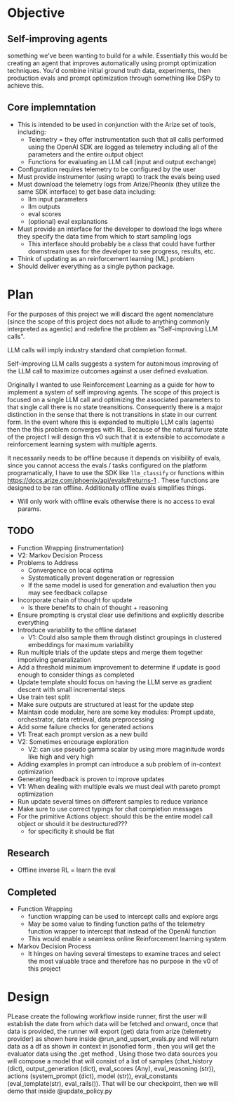# Objective
## Self-improving agents
something we've been wanting to build for a while. Essentially this would be creating an agent that improves automatically using prompt optimization techniques. You'd combine initial ground truth data, experiments, then production evals and prompt optimization through something like DSPy to achieve this.

## Core implemntation
- This is intended to be used in conjunction with the Arize set of tools, including:
    - Telemetry = they offer instrumentation such that all calls performed using the OpenAI SDK are logged as telemetry including all of the parameters and the entire output object
    - Functions for evaluating an LLM call (input and output exchange)
- Configuration requires telemetry to be configured by the user
- Must provide instrumentor (using wrapt) to track the evals being used
- Must download the telemetry logs from Arize/Pheonix (they utilize the same SDK interface) to get base data including:
    - llm input parameters
    - llm outputs
    - eval scores
    - (optional) eval explanations
- Must provide an interface for the developer to dowload the logs where they specify the data time from which to start sampling logs
    - This interface should probably be a class that could have further downstream uses for the developer to see progress, results, etc.
- Think of updating as an reinforcement learning (ML) problem
- Should deliver everything as a single python package.
# Plan
For the purposes of this project we will discard the agent nomenclature (since the scope of this project does not allude to anything commonly interpreted as agentic) and redefine the problem as "Self-improving LLM calls".

LLM calls will imply industry standard chat completion format.

Self-improving LLM calls suggests a system for autonimous improving of the LLM call to maximize outcomes against a user defined evaluation.

Originally I wanted to use Reinforcement Learning as a guide for how to implement a system of self improving agents. The scope of this project is focused on a single LLM call and optimizing the associated parameters to that single call there is no state treansitions. Consequently there is a major distinction in the sense that there is not transitions in state in our current form. In the event where this is expanded to multiple LLM calls (agents) then the this problem converges with RL. Because of the natural furure state of the project I will design this v0 such that it is extensible to accomodate a reinforcement learning system with multiple agents.

It necessarily needs to be offline because it depends on visibility of evals, since you cannot access the evals / tasks configured on the platform programatically, I have to use the SDK like `llm_classify` or functions within https://docs.arize.com/phoenix/api/evals#returns-1 . These functions are designed to be ran offline. Additionally offline evals simplifies things.

- Will only work with offline evals otherwise there is no access to eval params.

## TODO

- Function Wrapping (instrumentation)
- V2: Markov Decision Process
- Problems to Address
    - Convergence on local optima
    - Systematically prevent degeneration or regression
    - If the same model is used for generation and evaluation then you may see feedback collapse
- Incorporate chain of thought for update
    - Is there benefits to chain of thought + reasoning
- Ensure prompting is crystal clear use definitions and explicitly describe everything
- Introduce variability to the offline dataset
    - V1: Could also sample them through distinct groupings in clustered embeddings for maximum variability
- Run multiple trials of the update steps and merge them together imporiving generalization
- Add a threshold minimum improvement to determine if update is good enough to consider things as completed
- Update template should focus on having the LLM serve as gradient descent with small incremental steps
- Use train test split
- Make sure outputs are structured at least for the update step
- Maintain code modular, here are some key modules: Prompt update, orchestrator, data retrieval, data preprocessing
- Add some failure checks for generated actions
- V1: Treat each prompt version as a new build
- V2: Sometimes encourage exploration
    - V2: can use pseudo gamma scalar by using more maginitude words like high and very high
- Adding examples in prompt can introduce a sub problem of in-context optimization
- Generating feedback is proven to improve updates
- V1: When dealing with multiple evals we must deal with pareto prompt optimization
- Run update several times on different samples to reduce variance
- Make sure to use correct typings for chat completion messages
- For the primitive Actions object: should this be the entire model call object or should it be destructured???
    - for specificity it should be flat

## Research
- Offline inverse RL = learn the eval

## Completed
- Function Wrapping
    - function wrapping can be used to intercept calls and explore args
    - May be some value to finding function paths of the telemetry function wrapper to intercept that instead of the OpenAI function
    - This would enable a seamless online Reinforcement learning system
- Markov Decision Process
    - It hinges on having several timesteps to examine traces and select the most valuable trace and therefore has no purpose in the v0 of this project

# Design
PLease create the following workflow inside runner, first the user will establish the date from which  data will be fetched and onward,
once that data is provided, the runner will export (get) data from arize (telemetry provider) as shown here  inside @run_and_upsert_evals.py and will return data as a df as shown in context in jsonofied form ,
then you will get the evaluator data using the .get method ,
Using those two data sources you will compose a model that will consist of a list of samples (chat_history (dict), output_generation (dict), eval_scores (Any), eval_reasoning (str)), actions (system_prompt (dict), model (str)), eval_constants (eval_template(str), eval_rails()).
That will be our checkpoint,  then we will demo that inside @update_policy.py
